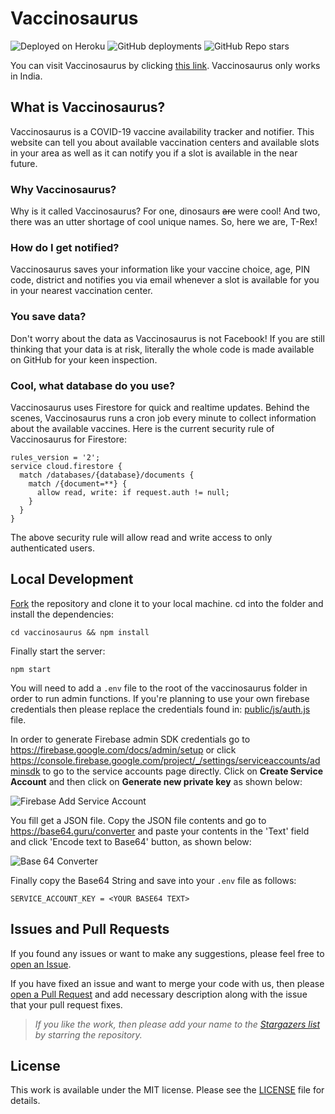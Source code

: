 # Vaccinosaurus

![Deployed on Heroku](https://img.shields.io/badge/Website-Deployed%20On%20Heroku-6567a5) ![GitHub deployments](https://img.shields.io/github/deployments/luciferreeves/vaccinosaurus/vaccinosaurus?label=Deployment%20State) ![GitHub Repo stars](https://img.shields.io/github/stars/luciferreeves/vaccinosaurus?label=Stars)

You can visit Vaccinosaurus by clicking [this link](https://vaccinosaurus.herokuapp.com/). Vaccinosaurus only works in India.

## What is Vaccinosaurus?

Vaccinosaurus is a COVID-19 vaccine availability tracker and notifier. This website can tell you about available vaccination centers and available slots in your area as well as it can notify you if a slot is available in the near future. 

### Why Vaccinosaurus?

Why is it called Vaccinosaurus? For one, dinosaurs ~~are~~ were cool! And two, there was an utter shortage of cool unique names. So, here we are, T-Rex!

### How do I get notified?

Vaccinosaurus saves your information like your vaccine choice, age, PIN code, district and notifies you via email whenever a slot is available for you in your nearest vaccination center.

### You save data?

Don't worry about the data as Vaccinosaurus is not Facebook! If you are still thinking that your data is at risk, literally the whole code is made available on GitHub for your keen inspection.

### Cool, what database do you use?

Vaccinosaurus uses Firestore for quick and realtime updates. Behind the scenes, Vaccinosaurus runs a cron job every minute to collect information about the available vaccines. Here is the current security rule of Vaccinosaurus for Firestore:

````
rules_version = '2';
service cloud.firestore {
  match /databases/{database}/documents {
    match /{document=**} {
      allow read, write: if request.auth != null;
    }
  }
}
````

The above security rule will allow read and write access to only authenticated users.

## Local Development

[Fork](https://github.com/luciferreeves/vaccinosaurus/fork) the repository and clone it to your local machine. cd into the folder and install the dependencies:

````
cd vaccinosaurus && npm install
````

Finally start the server:

````
npm start
````

You will need to add a `.env` file to the root of the vaccinosaurus folder in order to run admin functions. If you're planning to use your own firebase credentials then please replace the credentials found in: [public/js/auth.js](./public/js/auth.js) file.

In order to generate Firebase admin SDK credentials go to https://firebase.google.com/docs/admin/setup or click https://console.firebase.google.com/project/_/settings/serviceaccounts/adminsdk to go to the service accounts page directly. Click on **Create Service Account** and then click on **Generate new private key** as shown below:

![Firebase Add Service Account](https://i.ibb.co/hVN7drg/Screenshot-2021-05-07-at-1-05-39-PM.png)

You fill get a JSON file. Copy the JSON file contents and go to https://base64.guru/converter and paste your contents in the 'Text' field and click 'Encode text to Base64' button, as shown below:

![Base 64 Converter](https://i.ibb.co/mBTSDtp/Screenshot-2021-05-07-at-1-09-11-PM.png)

Finally copy the Base64 String and save into your `.env` file as follows:

````
SERVICE_ACCOUNT_KEY = <YOUR BASE64 TEXT>
````

## Issues and Pull Requests

If you found any issues or want to make any suggestions, please feel free to [open an Issue](https://github.com/luciferreeves/vaccinosaurus/issues).

If you have fixed an issue and want to merge your code with us, then please [open a Pull Request](https://github.com/luciferreeves/vaccinosaurus/pulls) and add necessary description along with the issue that your pull request fixes.

> _If you like the work, then please add your name to the [Stargazers list](https://github.com/luciferreeves/vaccinosaurus/stargazers) by starring the repository._

## License

This work is available under the MIT license. Please see the [LICENSE](LICENSE) file for details.
